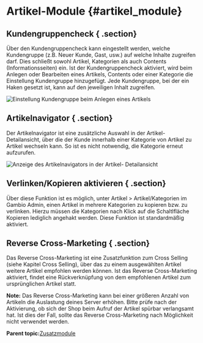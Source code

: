 # Artikel-Module {#artikel_module}

## Kundengruppencheck { .section}

Über den Kundengruppencheck kann eingestellt werden, welche Kundengruppe \(z.B. Neuer Kunde, Gast, usw.\) auf welche Inhalte zugreifen darf. Dies schließt sowohl Artikel, Kategorien als auch Contents \(Informationsseiten\) ein. Ist der Kundengruppencheck aktiviert, wird beim Anlegen oder Bearbeiten eines Artikels, Contents oder einer Kategorie die Einstellung Kundengruppe hinzugefügt. Jede Kundengruppe, bei der ein Haken gesetzt ist, kann auf den jeweiligen Inhalt zugreifen.

![](Bilder/Abb078prelim_EinstellungKundengruppeBeimAnlegenEinesArtikels.png "Einstellung Kundengruppe beim Anlegen eines
        Artikels")

## Artikelnavigator { .section}

Der Artikelnavigator ist eine zusätzliche Auswahl in der Artikel-Detailansicht, über die der Kunde innerhalb einer Kategorie von Artikel zu Artikel wechseln kann. So ist es nicht notwendig, die Kategorie erneut aufzurufen.

![](Bilder/Abb079_AnzeigeDesArtikelnavigatorsInDerArtikel_Detailansicht__.png "Anzeige des Artikelnavigators in der
        Artikel- Detailansicht")

## Verlinken/Kopieren aktivieren { .section}

Über diese Funktion ist es möglich, unter Artikel \> Artikel/Kategorien im Gambio Admin, einen Artikel in mehrere Kategorien zu kopieren bzw. zu verlinken. Hierzu müssen die Kategorien nach Klick auf die Schaltlfläche Kopieren lediglich angehakt werden. Diese Funktion ist standardmäßig aktiviert.

## Reverse Cross-Marketing { .section}

Das Reverse Cross-Marketing ist eine Zusatzfunktion zum Cross Selling \(siehe Kapitel Cross Selling\), über das zu einem ausgewählten Artikel weitere Artikel empfohlen werden können. Ist das Reverse Cross-Marketing aktiviert, findet eine Rückverknüpfung von dem empfohlenen Artikel zum ursprünglichen Artikel statt.

**Note:** Das Reverse Cross-Marketing kann bei einer größeren Anzahl von Artikeln die Auslastung deines Server erhöhen. Bitte prüfe nach der Aktivierung, ob sich der Shop beim Aufruf der Artikel spürbar verlangsamt hat. Ist dies der Fall, sollte das Reverse Cross-Marketing nach Möglichkeit nicht verwendet werden.

**Parent topic:**[Zusatzmodule](7_5_Zusatzmodule.md)

